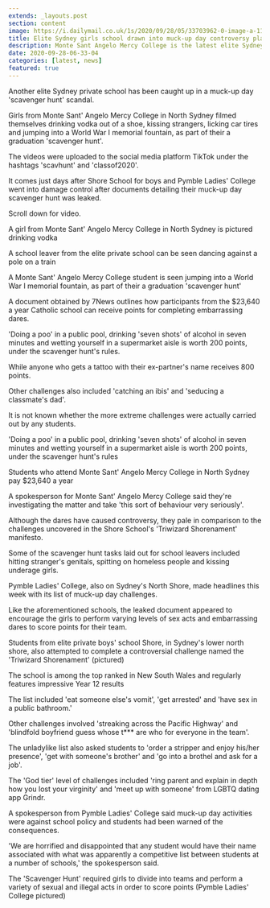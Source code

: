 ```yaml
---
extends: _layouts.post
section: content
image: https://i.dailymail.co.uk/1s/2020/09/28/05/33703962-0-image-a-11_1601267247552.jpg 
title: Elite Sydney girls school drawn into muck-up day controversy plans 
description: Monte Sant Angelo Mercy College is the latest elite Sydney private school to be been caught up in a muck-up day scavenger hunt scandal. 
date: 2020-09-28-06-33-04 
categories: [latest, news] 
featured: true 
--- 
```

Another elite Sydney private school has been caught up in a muck-up day 'scavenger hunt' scandal.  

Girls from Monte Sant' Angelo Mercy College in North Sydney filmed themselves drinking vodka out of a shoe, kissing strangers, licking car tires and jumping into a World War I memorial fountain, as part of their a graduation 'scavenger hunt'.

The videos were uploaded to the social media platform TikTok under the hashtags 'scavhunt' and 'classof2020'. 

It comes just days after Shore School for boys and Pymble Ladies' College went into damage control after documents detailing their muck-up day scavenger hunt was leaked. 

Scroll down for video.

A girl from Monte Sant' Angelo Mercy College in North Sydney is pictured drinking vodka

A school leaver from the elite private school can be seen dancing against a pole on a train 

A Monte Sant' Angelo Mercy College student is seen jumping into a World War I memorial fountain, as part of their a graduation 'scavenger hunt'

A document obtained by 7News outlines how participants from the $23,640 a year Catholic school can receive points for completing embarrassing dares.

'Doing a poo' in a public pool, drinking 'seven shots' of alcohol in seven minutes and wetting yourself in a supermarket aisle is worth 200 points, under the scavenger hunt's rules.

While anyone who gets a tattoo with their ex-partner's name receives 800 points. 

Other challenges also included 'catching an ibis' and 'seducing a classmate's dad'.

It is not known whether the more extreme challenges were actually carried out by any students. 

'Doing a poo' in a public pool, drinking 'seven shots' of alcohol in seven minutes and wetting yourself in a supermarket aisle is worth 200 points, under the scavenger hunt's rules

Students who attend Monte Sant' Angelo Mercy College in North Sydney pay $23,640 a year 

A spokesperson for Monte Sant' Angelo Mercy College said they're investigating the matter and take 'this sort of behaviour very seriously'. 

Although the dares have caused controversy, they pale in comparison to the challenges uncovered in the Shore School's 'Triwizard Shorenament' manifesto. 

Some of the scavenger hunt tasks laid out for school leavers included hitting stranger's genitals, spitting on homeless people and kissing underage girls.  

Pymble Ladies' College, also on Sydney's North Shore, made headlines this week with its list of muck-up day challenges.

Like the aforementioned schools, the leaked document appeared to encourage the girls to perform varying levels of sex acts and embarrassing dares to score points for their team. 

Students from elite private boys' school Shore, in Sydney's lower north shore, also attempted to complete a controversial challenge named the 'Triwizard Shorenament' (pictured)

The school is among the top ranked in New South Wales and regularly features impressive Year 12 results

The list included 'eat someone else's vomit', 'get arrested' and 'have sex in a public bathroom.'

Other challenges involved 'streaking across the Pacific Highway' and 'blindfold boyfriend guess whose t*** are who for everyone in the team'.

The unladylike list also asked students to 'order a stripper and enjoy his/her presence', 'get with someone's brother' and 'go into a brothel and ask for a job'. 

The 'God tier' level of challenges included 'ring parent and explain in depth how you lost your virginity' and 'meet up with someone' from LGBTQ dating app Grindr.

A spokesperson from Pymble Ladies' College said muck-up day activities were against school policy and students had been warned of the consequences.

'We are horrified and disappointed that any student would have their name associated with what was apparently a competitive list between students at a number of schools,' the spokesperson said.

The 'Scavenger Hunt' required girls to divide into teams and perform a variety of sexual and illegal acts in order to score points (Pymble Ladies' College pictured)

